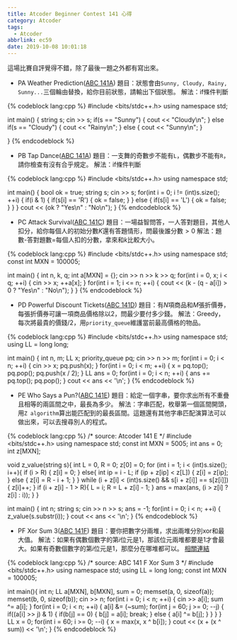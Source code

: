 ```yaml
---
title: Atcoder Beginner Contest 141 心得
category: Atcoder
tags:
  - Atcoder
abbrlink: ec59
date: 2019-10-08 10:01:18
---
```

這場比賽自評覺得不錯，除了最後一題之外都有寫出來。

* PA Weather Prediction([ABC 141A](https://atcoder.jp/contests/abc140/tasks/abc141_a))
題目：狀態會由`Sunny, Cloudy, Rainy, Sunny...`三個輪由替換，給你目前狀態，請輸出下個狀態。
解法：if條件判斷

{% codeblock lang:cpp %}
#include <bits/stdc++.h>
using namespace std;

int main()
{
    string s;
    cin >> s;
    if(s == "Sunny")
    {
        cout << "Cloudy\n";
    }
    else if(s == "Cloudy")
    {
        cout << "Rainy\n";
    }
    else
    {
        cout << "Sunny\n";
    }
    
}
{% endcodeblock %}

* PB Tap Dance([ABC 141A](https://atcoder.jp/contests/abc140/tasks/abc141_b))
題目：一支舞的奇數步不能有`L`，偶數步不能有`R`，請你檢查有沒有合乎規定。
解法：if條件判斷

{% codeblock lang:cpp %}
#include <bits/stdc++.h>
using namespace std;

int main()
{
    bool ok = true;
    string s;
    cin >> s;
    for(int i = 0; i != (int)s.size(); ++i)
    {
        if(i & 1)
        {
            if(s[i] == 'R')
            {
                ok = false;
            }
        }
        else
        {
            if(s[i] == 'L')
            {
                ok = false;
            }
        }
    }
    cout << (ok ? "Yes\n" : "No\n");
}
{% endcodeblock %}

* PC Attack Survival([ABC 141C](https://atcoder.jp/contests/abc140/tasks/abc141_c))
題目：一場益智問答，一人答對題目，其他人扣分，給你每個人的初始分數$K$還有答題情形，問最後誰分數$>0$
解法：題數-答對題數=每個人扣的分數，拿來和$k$比較大小。

{% codeblock lang:cpp %}
#include <bits/stdc++.h>
using namespace std;
const int MXN = 100005;

int main()
{
    int n, k, q;
    int a[MXN] = {};
    cin >> n >> k >> q;
    for(int i = 0, x; i < q; ++i)
    {
        cin >> x;
        ++a[x];
    }
    for(int i = 1; i <= n; ++i)
    {
        cout << (k - (q - a[i]) > 0 ? "Yes\n" : "No\n");
    }
}
{% endcodeblock %}

* PD Powerful Discount Tickets([ABC 141D](https://atcoder.jp/contests/abc140/tasks/abc141_d))
題目：有$N$項商品和$M$張折價券，每張折價券可讓一項商品價格除以2，問最少要付多少錢。
解法：Greedy，每次將最貴的價錢/2，用`priority_queue`維護當前最高價格的物品。

{% codeblock lang:cpp %}
#include <bits/stdc++.h>
using namespace std;
using LL = long long;

int main()
{
    int n, m;
    LL x;
    priority_queue<LL> pq;
    cin >> n >> m;
    for(int i = 0; i < n; ++i)
    {
        cin >> x;
        pq.push(x);
    }
    for(int i = 0; i < m; ++i)
    {
        x = pq.top(); pq.pop();
        pq.push(x / 2);
    }
    LL ans = 0;
    for(int i = 0; i < n; ++i)
    {
        ans += pq.top(); pq.pop();
    }
    cout << ans << '\n';
}
{% endcodeblock %}

* PE Who Says a Pun?([ABC 141E](https://atcoder.jp/contests/abc140/tasks/abc141_e))
題目：給定一個字串，要你求出所有不重疊且相等的兩區間之中，最長為多少。
解法：字串匹配，枚舉第一個區間開頭，用`Z algorithm`算出能匹配到的最長區間。這題還有其他字串匹配演算法可以做出來，可以去搜尋別人的程式。

{% codeblock lang:cpp %}
/*
source: Atcoder 141 E
*/
#include <bits/stdc++.h>
using namespace std;
const int MXN = 5005;
int ans = 0;
int z[MXN];

void z_value(string s){
	int L = 0, R = 0;
	z[0] = 0;
	for (int i = 1; i < (int)s.size(); i++){
		if (i > R)
        {
            z[i] = 0;
        }
        else{
			int ip = i - L;
			if (ip + z[ip] < z[L])
            {
                z[i] = z[ip];
            }
			else
            {
                z[i] = R - i + 1;
            } 
		}
		while (i + z[i] < (int)s.size() && s[i + z[i]] == s[z[i]])
        {
            z[i]++;
        }
		if (i + z[i] - 1 > R){
			L = i;
			R = L + z[i] - 1;
		}
        ans = max(ans, (i > z[i] ? z[i] : i));
	}
}

int main()
{
    int n;
    string s;
    cin >> n >> s;
    ans = -1;
    for(int i = 0; i < n; ++i)
    {
        z_value(s.substr(i));
    }
    cout << ans << '\n';
}
{% endcodeblock %}
* PF Xor Sum 3([ABC 141F](https://atcoder.jp/contests/abc140/tasks/abc141_f))
題目：要你把數字分兩堆，求出兩堆分別xor和最大值。
解法：如果有偶數個數字的第$i$位元是1，那該位元兩堆都要是1才會最大。如果有奇數個數字的第$i$位元是1，那麼分在哪堆都可以。
[相關連結](https://www.geeksforgeeks.org/find-maximum-subset-xor-given-set/)

{% codeblock lang:cpp %}
/*
source: ABC 141 F Xor Sum 3
*/
#include <bits/stdc++.h>
using namespace std;
using LL = long long;
const int MXN = 100005;

int main(){
    int n;
    LL a[MXN], b[MXN], sum = 0;
    memset(a, 0, sizeof(a));
    memset(b, 0, sizeof(b));
    cin >> n;
    for(int i = 0; i < n; ++i)
    {
        cin >> a[i];
        sum ^= a[i];
    }
    for(int i = 0; i < n; ++i)
    {
        a[i] &= (~sum);
        for(int j = 60; j >= 0; --j)
        {
            if((a[i] >> j) & 1)
            {
                if(b[j] == 0)
                {
                    b[j] = a[i];
                    break;
                }
                else
                {
                    a[i] ^= b[j];
                }
            }
        }
    }
    LL x = 0;
    for(int i = 60; i >= 0; --i)
    {
        x = max(x, x ^ b[i]);
    }
    cout << (x + (x ^ sum)) << '\n';
}
{% endcodeblock %}

